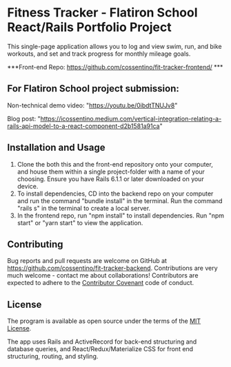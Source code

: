 # Fitness Tracker - Flatiron School React/Rails Portfolio Project

This single-page application allows you to log and view swim, run, and bike workouts, and set and track progress for monthly mileage goals.

***Front-end Repo: https://github.com/cossentino/fit-tracker-frontend/ ***

## For Flatiron School project submission:
    
   Non-technical demo video: "https://youtu.be/0ibdtTNUJv8"
   
   Blog post: "https://icossentino.medium.com/vertical-integration-relating-a-rails-api-model-to-a-react-component-d2b1581a91ca"
    
## Installation and Usage

1) Clone the both this and the front-end repository onto your computer, and house them within a single project-folder with a name of your choosing. Ensure you have Rails 6.1.1 or later downloaded on your device.
2) To install dependencies, CD into the backend repo on your computer and run the command "bundle install" in the terminal. Run the command "rails s" in the terminal to create a local server.
3) In the frontend repo, run "npm install" to install dependencies. Run "npm start" or "yarn start" to view the application.


## Contributing

Bug reports and pull requests are welcome on GitHub at https://github.com/cossentino/fit-tracker-backend. Contributions are very much welcome - contact me about collaborations! Contributors are expected to adhere to the [Contributor Covenant](https://www.contributor-covenant.org/) code of conduct.

## License

The program is available as open source under the terms of the [MIT License](http://opensource.org/licenses/MIT).


The app uses Rails and ActiveRecord for back-end structuring and database queries, and React/Redux/Materialize CSS for front end structuring, routing, and styling.
